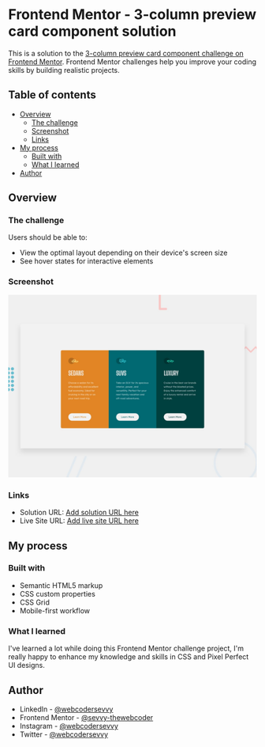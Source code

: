 # Frontend Mentor - 3-column preview card component solution

This is a solution to the [3-column preview card component challenge on Frontend Mentor](https://www.frontendmentor.io/challenges/3column-preview-card-component-pH92eAR2-). Frontend Mentor challenges help you improve your coding skills by building realistic projects. 

## Table of contents

- [Overview](#overview)
  - [The challenge](#the-challenge)
  - [Screenshot](#screenshot)
  - [Links](#links)
- [My process](#my-process)
  - [Built with](#built-with)
  - [What I learned](#what-i-learned)
- [Author](#author)

## Overview

### The challenge

Users should be able to:

- View the optimal layout depending on their device's screen size
- See hover states for interactive elements

### Screenshot

![Preview](./screenshot.jpg)

### Links

- Solution URL: [Add solution URL here](https://your-solution-url.com)
- Live Site URL: [Add live site URL here](https://your-live-site-url.com)

## My process

### Built with

- Semantic HTML5 markup
- CSS custom properties
- CSS Grid
- Mobile-first workflow

### What I learned

I've learned a lot while doing this Frontend Mentor challenge project, I'm really happy to enhance my knowledge and skills in CSS and Pixel Perfect UI designs.

## Author

- LinkedIn - [@webcodersevvy](https://www.linkedin.com/in/webcodersevvy/)
- Frontend Mentor - [@sevvy-thewebcoder](https://www.frontendmentor.io/profile/@sevvy-thewebcoder)
- Instagram - [@webcodersevvy](https://www.instagram.com/webcodersevvy)
- Twitter - [@webcodersevvy](https://www.twitter.com/webcodersevvy)
